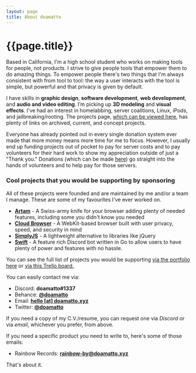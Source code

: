 ```yaml
---
layout: page
title: About doamatto
---
```


# {{page.title}}

Based in California, I'm a high school student who works on making tools for people, not products. I strive to give people tools that empower them to do amazing things. To empower people there's two things that I'm always consistent with from tool to tool: the way a user interacts with the tool is simple, but powerful and that privacy is given by default.

I have skills in **graphic design**, **software development**, **web development**, and **audio and video editing**. I’m picking up **3D modeling** and **visual effects**. I've had an interest in homelabbing, server coalitions, Linux, iPods, and jailbreaking/rooting. The projects page, [which can be viewed here](/projects), has plenty of links on archived, current, and concept projects.

Everyone has already pointed out in every single donation system ever made that more money means more time for me to focus. However, I usually end up funding projects out of pocket to pay for server costs and to pay volunteers for their hard work to show my appreciation outside of just a "Thank you." Donations (which can be made [here](https://github.com/sponsors/doamatto)) go straight into the hands of volunteers and to help pay for those servers.

### Cool projects that you would be supporting by sponsoring
All of these projects were founded and are maintained by me and/or a team I manage. These are some of my favourites I've ever worked on.

- [**Artam**](https://github.com/doamatto/artam) - A Swiss-army knife for your browser adding plenty of needed features, including some you didn't know you needed
- [**Cloud Browser**](https://github.com/Cloud-Browser) - A WebKit-based browser built with user privacy, speed, and security in mind
- [**SimplyJS**](http://github.com/doamatto/simply.js) - A lightweight alternative to libraries like jQuery
- [**Swift**](https://github.com/doamatto/swiftbot) - A feature rich Discord bot written in Go to allow users to have plenty of power and features with no hassle.

You can see the full list of projects you would be supporting [via the portfolio here](/projects) or [via this Trello board.](https://trello.com/b/gODKGO1o/)

You can easily contact me via:
- Discord: **doamatto#1337**
- Behance: **[@doamatto](https://be.net/doamatto)**
- Email: **[hello \[at\] doamatto.xyz](mailto:hello@doamatto.xyz)**
- Twitter: **[@doamatto](https://twitter.com/doamatto)**

If you need a copy of my C.V./resume, you can request one via *Discord* or via *email*, whichever you prefer, from above.

If you need a specific product you need to write to, here's some of those emails:

- Rainbow Records: **[rainbow-by@doamatto.xyz](mailto:rainbow-by@doamatto.xyz)**

That's about it.
